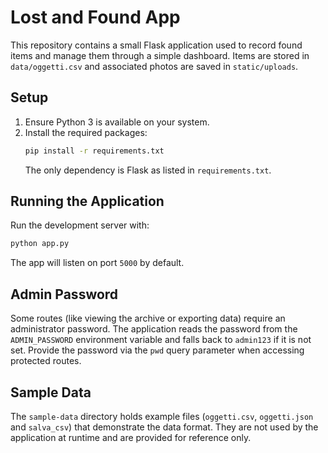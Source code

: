 # Lost and Found App

This repository contains a small Flask application used to record found items and manage them through a simple dashboard. Items are stored in `data/oggetti.csv` and associated photos are saved in `static/uploads`.

## Setup

1. Ensure Python 3 is available on your system.
2. Install the required packages:
   ```bash
   pip install -r requirements.txt
   ```
   The only dependency is Flask as listed in `requirements.txt`.

## Running the Application

Run the development server with:
```bash
python app.py
```
The app will listen on port `5000` by default.

## Admin Password

Some routes (like viewing the archive or exporting data) require an administrator password. The application reads the password from the `ADMIN_PASSWORD` environment variable and falls back to `admin123` if it is not set. Provide the password via the `pwd` query parameter when accessing protected routes.


## Sample Data

The `sample-data` directory holds example files (`oggetti.csv`, `oggetti.json` and `salva_csv`) that demonstrate the data format. They are not used by the application at runtime and are provided for reference only.

